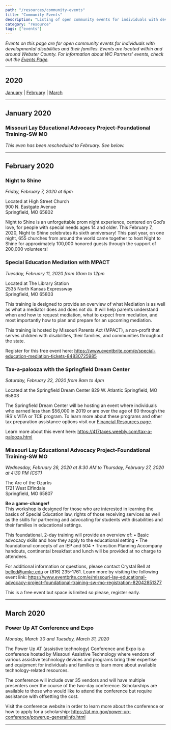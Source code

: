 ```yaml
---
path: "/resources/community-events"
title: "Community Events"
description: "Listing of open community events for individuals with developmental disabilities and their families. Events are located within and around Webster County."
category: "resource"
tags: ["events"]
---
```


_Events on this page are for open community events for individuals with developmental disabilities and their families. Events are located within and around Webster County. For information about WC Partners' events, check out the [Events Page](/events/)._

---

## 2020

[January](#january-2020) | [February](#february-2020) | [March](#march-2020)

---

## January 2020

### Missouri Lay Educational Advocacy Project-Foundational Training-SW MO

_This even has been rescheduled to February. See below._

---

## February 2020

### Night to Shine

_Friday, February 7, 2020 at 6pm_

Located at High Street Church  
900 N. Eastgate Avenue  
Springfield, MO 65802

Night to Shine is an unforgettable prom night experience, centered on God’s love, for people with special needs ages 14 and older. This February 7, 2020, Night to Shine celebrates its sixth anniversary! This past year, on one night, 655 churches from around the world came together to host Night to Shine for approximately 100,000 honored guests through the support of 200,000 volunteers!

### Special Education Mediation with MPACT

_Tuesday, February 11, 2020 from 10am to 12pm_

Located at The Library Station  
2535 North Kansas Expressway  
Springfield, MO 65803

This training is designed to provide an overview of what Mediation is as well as what a mediator does and does not do. It will help parents understand when and how to request mediation, what to expect from mediation, and most importantly how to plan and prepare for an upcoming mediation.

This training is hosted by Missouri Parents Act (MPACT), a non-profit that serves children with disabilities, their families, and communities throughout the state.

Register for this free event here: https://www.eventbrite.com/e/special-education-mediation-tickets-84830725985

### Tax-a-palooza with the Springfield Dream Center

_Saturday, February 22, 2020 from 9am to 4pm_

Located at the Springfield Dream Center
829 W. Atlantic
Springfield, MO 65803

The Springfield Dream Center will be hosting an event where individuals who earned less than \$56,000 in 2019 or are over the age of 60 through the IRS's VITA or TCE program. To learn more about these programs and other tax preparation assistance options visit our [Financial Resources page](/resources/financial#tax-preparation-assistance).

Learn more about this event here: https://417taxes.weebly.com/tax-a-palooza.html

### Missouri Lay Educational Advocacy Project-Foundational Training-SW MO

_Wednesday, February 26, 2020 at 8:30 AM to Thursday, February 27, 2020 at 4:30 PM (CST)_

The Arc of the Ozarks  
1721 West Elfindale  
Springfield, MO 65807

**Be a game-changer!**  
This workshop is designed for those who are interested in learning the basics of Special Education law, rights of those receiving services as well as the skills for partnering and advocating for students with disabilities and their families in educational settings.

This foundational, 2-day training will provide an overview of:
• Basic advocacy skills and how they apply to the
educational setting
• The foundational concepts of an IEP and 504
• Transition Planning
Accompany handouts, continental breakfast and lunch will be provided at no charge to attendees.

For additional information or questions, please contact Crystal Bell at bellcd@umkc.edu or (816) 235-1761. Learn more by visiting the following event link: https://www.eventbrite.com/e/missouri-lay-educational-advocacy-project-foundational-training-sw-mo-registration-82042851377

This is a free event but space is limited so please, register early.

---

## March 2020

### Power Up AT Conference and Expo

_Monday, March 30 and Tuesday, March 31, 2020_

The Power Up AT (assistive technology) Conference and Expo is a conference hosted by Missouri Assistive Technology where vendors of various assistive technology devices and programs bring their expertise and equipment for individuals and families to learn more about available technology-related resources.

The conference will include over 35 vendors and will have multiple presenters over the course of the two-day conference. Scholarships are available to those who would like to attend the conference but require assistance with offsetting the cost.

Visit the conference website in order to learn more about the conference or how to apply for a scholarship: https://at.mo.gov/power-up-conference/powerup-generalinfo.html

---
